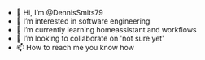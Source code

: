- 👋 Hi, I’m @DennisSmits79
- 👀 I’m interested in software engineering
- 🌱 I’m currently learning homeassistant and workflows
- 💞️ I’m looking to collaborate on 'not sure yet'
- 📫 How to reach me you know how

<!---
DennisSmits79/DennisSmits79 is a ✨ special ✨ repository because its `README.md` (this file) appears on your GitHub profile.
You can click the Preview link to take a look at your changes.
--->
